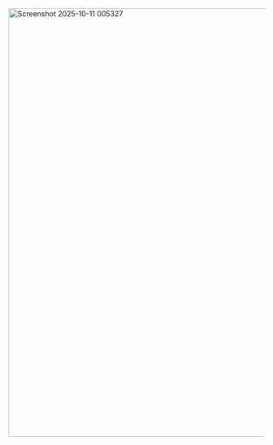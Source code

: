 
<img width="1509" height="844" alt="Screenshot 2025-10-11 005327" src="https://github.com/user-attachments/assets/b96f1435-6202-4609-ba44-46dd7bb4f933" />
